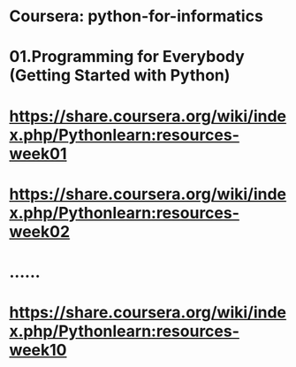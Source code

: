 # Coursera: python-for-informatics
# 01.Programming for Everybody (Getting Started with Python)
# https://share.coursera.org/wiki/index.php/Pythonlearn:resources-week01
# https://share.coursera.org/wiki/index.php/Pythonlearn:resources-week02
# ......
# https://share.coursera.org/wiki/index.php/Pythonlearn:resources-week10
